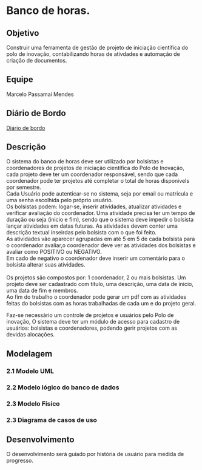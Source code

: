 # Banco de horas. 

## Objetivo
Construir uma ferramenta de gestão de projeto de iniciação científica do polo de inovação, contabilizando horas de ativdades e automação de criação de documentos.  

## Equipe
Marcelo Passamai Mendes

## Diário de Bordo
[Diário de bordo](DIARIO.md)

## Descrição  
O sistema do banco de horas deve ser utilizado por bolsistas e coordenadores de projetos de iniciação científica do Polo de Inovação, cada projeto deve ter um coordenador responsável, sendo que cada coordenador pode ter projetos até completar o total de horas disponivels por semestre.  
Cada Usuário pode autenticar-se no sistema, seja por email ou matricula e uma senha escolhida pelo próprio usuário.  
Os bolsistas podem: logar-se, inserir atividades, atualizar atividades e verificar avaliação do coordenador.
Uma atividade precisa ter um tempo de duração ou seja (inicio e fim), sendo que o sistema deve impedir o bolsista lançar atividades em datas futuras. As atividades devem conter uma descrição textual inseirdas pelo bolsista com o que foi feito.  
As atividades vão aparecer agrupadas em até 5 em 5 de cada bolsista para o coordenador avaliar,o coordenador deve ver as atividades dos bolsistas e avaliar como POSITIVO ou NEGATIVO.  
Em cado de negativo o coordenador deve inserir um comentário para o bolsista alterar suas atividades.
<br>  
Os projetos são compostos por: 1 coordenador, 2 ou mais bolsistas. Um projeto deve ser cadastrado com título, uma descrição, uma data de inicio, uma data de fim e membros.  
Ao fim do trabalho o coordenador pode gerar um pdf com as atividades feitas do bolsistas com as horas trabalhadas de cada um e do projeto geral.

Faz-se necessário um controle de projetos e usuários pelo Polo de inovação, O sistema deve ter um módulo de acesso para cadastro de usuários: bolsistas e coordenadores, podendo gerir projetos com as devidas alocações. 

## Modelagem

### 2.1 Modelo UML  


### 2.2 Modelo lógico do banco de dados  


### 2.3 Modelo Físico   



### 2.3 Diagrama de casos de uso  

## Desenvolvimento
O desenvolvimento será guiado por história de usuário para medida de progresso.